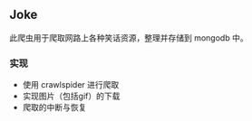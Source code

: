 ## Joke
此爬虫用于爬取网路上各种笑话资源，整理并存储到 mongodb 中。

### 实现
- 使用 crawlspider 进行爬取
- 实现图片（包括gif）的下载
- 爬取的中断与恢复